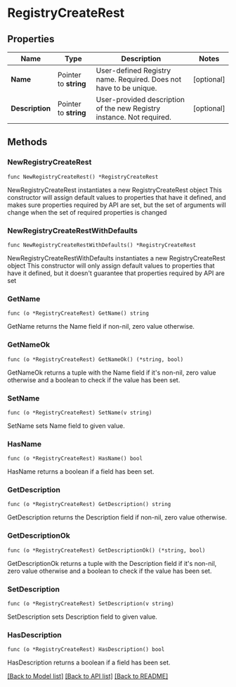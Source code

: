# RegistryCreateRest

## Properties

Name | Type | Description | Notes
------------ | ------------- | ------------- | -------------
**Name** | Pointer to **string** | User-defined Registry name. Required. Does not have to be unique. | [optional] 
**Description** | Pointer to **string** | User-provided description of the new Registry instance. Not required. | [optional] 


## Methods

### NewRegistryCreateRest

`func NewRegistryCreateRest() *RegistryCreateRest`

NewRegistryCreateRest instantiates a new RegistryCreateRest object
This constructor will assign default values to properties that have it defined,
and makes sure properties required by API are set, but the set of arguments
will change when the set of required properties is changed

### NewRegistryCreateRestWithDefaults

`func NewRegistryCreateRestWithDefaults() *RegistryCreateRest`

NewRegistryCreateRestWithDefaults instantiates a new RegistryCreateRest object
This constructor will only assign default values to properties that have it defined,
but it doesn't guarantee that properties required by API are set


### GetName

`func (o *RegistryCreateRest) GetName() string`

GetName returns the Name field if non-nil, zero value otherwise.

### GetNameOk

`func (o *RegistryCreateRest) GetNameOk() (*string, bool)`

GetNameOk returns a tuple with the Name field if it's non-nil, zero value otherwise
and a boolean to check if the value has been set.

### SetName

`func (o *RegistryCreateRest) SetName(v string)`

SetName sets Name field to given value.

### HasName

`func (o *RegistryCreateRest) HasName() bool`

HasName returns a boolean if a field has been set.


### GetDescription

`func (o *RegistryCreateRest) GetDescription() string`

GetDescription returns the Description field if non-nil, zero value otherwise.

### GetDescriptionOk

`func (o *RegistryCreateRest) GetDescriptionOk() (*string, bool)`

GetDescriptionOk returns a tuple with the Description field if it's non-nil, zero value otherwise
and a boolean to check if the value has been set.

### SetDescription

`func (o *RegistryCreateRest) SetDescription(v string)`

SetDescription sets Description field to given value.

### HasDescription

`func (o *RegistryCreateRest) HasDescription() bool`

HasDescription returns a boolean if a field has been set.



[[Back to Model list]](../README.md#documentation-for-models) [[Back to API list]](../README.md#documentation-for-api-endpoints) [[Back to README]](../README.md)

